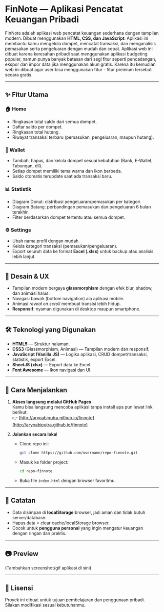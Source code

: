# FinNote — Aplikasi Pencatat Keuangan Pribadi

FinNote adalah aplikasi web pencatat keuangan sederhana dengan tampilan modern. Dibuat menggunakan **HTML, CSS, dan JavaScript**. Aplikasi ini membantu kamu mengelola dompet, mencatat transaksi, dan menganalisis pemasukan serta pengeluaran dengan mudah dan cepat. Aplikasi web ini dibuat karena keresahan pribadi saat menggunakan aplikasi budgeting populer, namun punya banyak batasan dari segi fitur seperti pencadangan, ekspor dan impor data jika menggunakan akun gratis. Karena itu kemudian web ini dibuat agar user bisa menggunakan fitur - fitur premium tersebut secara gratis.  

---

## ✨ Fitur Utama

### 🏠 Home
- Ringkasan total saldo dari semua dompet.  
- Daftar saldo per dompet.  
- Ringkasan total hutang.  
- Riwayat transaksi terbaru (pemasukan, pengeluaran, maupun hutang).  

### 👛 Wallet
- Tambah, hapus, dan kelola dompet sesuai kebutuhan (Bank, E-Wallet, Tabungan, dll).  
- Setiap dompet memiliki tema warna dan ikon berbeda.  
- Saldo otomatis terupdate saat ada transaksi baru.  

### 📊 Statistik
- Diagram Donut: distribusi pengeluaran/pemasukan per kategori.  
- Diagram Batang: perbandingan pemasukan dan pengeluaran 6 bulan terakhir.  
- Filter berdasarkan dompet tertentu atau semua dompet.  

### ⚙️ Settings
- Ubah nama profil dengan mudah.  
- Kelola kategori transaksi (pemasukan/pengeluaran).  
- Export seluruh data ke format **Excel (.xlsx)** untuk backup atau analisis lebih lanjut.  

---

## 🎨 Desain & UX
- Tampilan modern bergaya **glassmorphism** dengan efek blur, shadow, dan animasi halus.  
- Navigasi bawah (bottom navigation) ala aplikasi mobile.  
- Animasi *reveal on scroll* membuat transisi lebih hidup.  
- **Responsif**: nyaman digunakan di desktop maupun smartphone.  

---

## 🛠️ Teknologi yang Digunakan
- **HTML5** — Struktur halaman.  
- **CSS3** (Glassmorphism, Animasi) — Tampilan modern dan responsif.  
- **JavaScript (Vanilla JS)** — Logika aplikasi, CRUD dompet/transaksi, statistik, export Excel.  
- **SheetJS (xlsx)** — Export data ke Excel.  
- **Font Awesome** — Ikon navigasi dan UI.  

---

## 🚀 Cara Menjalankan
1. **Akses langsung melalui GitHub Pages**  
   Kamu bisa langsung mencoba aplikasi tanpa install apa pun lewat link berikut:  
   👉 [http://aryoabiputra.github.io/finnote](http://aryoabiputra.github.io/finnote)

2. **Jalankan secara lokal**  
   - Clone repo ini:
     ```bash
     git clone https://github.com/username/repo-finnote.git
     ```
   - Masuk ke folder project:
     ```bash
     cd repo-finnote
     ```
   - Buka file `index.html` dengan browser favoritmu.  

---

## 📌 Catatan
- Data disimpan di **localStorage** browser, jadi aman dan tidak butuh server/database.  
- Hapus data = clear cache/localStorage browser.  
- Cocok untuk **pengguna personal** yang ingin mengatur keuangan dengan ringan dan praktis.  

---

## 📷 Preview
(Tambahkan screenshot/gif aplikasi di sini)  

---

## 📄 Lisensi
Proyek ini dibuat untuk tujuan pembelajaran dan penggunaan pribadi. Silakan modifikasi sesuai kebutuhanmu.  

